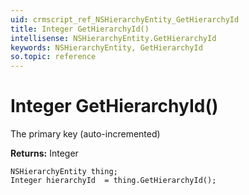 ```yaml
---
uid: crmscript_ref_NSHierarchyEntity_GetHierarchyId
title: Integer GetHierarchyId()
intellisense: NSHierarchyEntity.GetHierarchyId
keywords: NSHierarchyEntity, GetHierarchyId
so.topic: reference
---
```


# Integer GetHierarchyId()

The primary key (auto-incremented)

**Returns:** Integer

```crmscript
NSHierarchyEntity thing;
Integer hierarchyId  = thing.GetHierarchyId();
```

